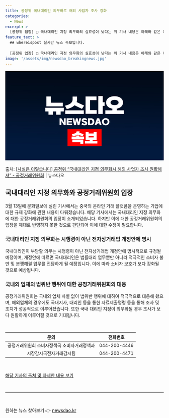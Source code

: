 ```yaml
---
title: 공정위 국내대리인 의무화로 해외 사업자 조사 강화
categories:
  - News
excerpt: >
  [공정위 입장] □ 국내대리인 지정 의무화의 실효성이 낮다는 위 기사 내용은 아래와 같은 이유로 사실이 아니…
feature_text: >
  ## whereispost 실시간 뉴스 속보입니다.

  [공정위 입장] □ 국내대리인 지정 의무화의 실효성이 낮다는 위 기사 내용은 아래와 같은 이유로 사실이 아니…
image: '/assets/img/newsdao_breakingnews.jpg'
---
```


![뉴스다오 속보](/assets/img/newsdao_breakingnews.jpg)

<p>출처: <a href="https://newsdao.kr/3347" rel="dofollow">[사실은 이렇습니다] 공정위 “국내대리인 지정 의무화시 해외 사업자 조사 원활해져” - 공정거래위원회</a> | 뉴스다오</p>

<h2 data-ke-size="size26">국내대리인 지정 의무화와 공정거래위원회 입장</h2>
<p data-ke-size="size16">3월 13일에 문화일보에 실린 기사에서는 중국의 온라인 거래 플랫폼을 운영하는 기업에 대한 규제 강화에 관한 내용이 다뤄졌습니다. 해당 기사에서는 국내대리인 지정 의무화에 대한 공정거래위원회의 입장이 소개되었습니다. 하지만 이에 대한 공정거래위원회의 입장을 제대로 반영하지 못한 것으로 판단되어 이에 대한 수정이 필요합니다.</p>

<h3>국내대리인 지정 의무화는 시행령이 아닌 전자상거래법 개정안에 명시</h3>
<p data-ke-size="size16">국내대리인이 부담할 의무는 시행령이 아닌 전자상거래법 개정안에 명시적으로 규정될 예정이며, 개정안에 따르면 국내대리인은 법률대리 업무뿐만 아니라 적극적인 소비자 불만 및 분쟁해결 업무를 전담하게 될 예정입니다. 이에 따라 소비자 보호가 보다 강화될 것으로 예상됩니다.</p>

<h3>국내외 업체의 법위반 행위에 대한 공정거래위원회의 대응</h3>
<p data-ke-size="size16">공정거래위원회는 국내외 업체 차별 없이 법위반 행위에 대하여 적극적으로 대응해 왔으며, 해외업체의 경우에도 국내지사, 대리인 등을 통한 자료제출명령 등을 통해 조사 및 조치가 성공적으로 이루어졌습니다. 또한 국내 대리인 지정이 의무화될 경우 조사가 보다 원활하게 이루어질 것으로 기대됩니다.</p>

<p data-ke-size="size16">&nbsp;</p>

<table>
	<thead>
		<tr>
			<th style="text-align: center;">문의</th>
			<th style="text-align: center;">전화번호</th>
		</tr>
	</thead>
	<tbody>
		<tr>
			<td style="text-align: center;">공정거래위원회 소비자정책국 소비자거래정책과</td>
			<td style="text-align: center;">044-200-4446</td>
		</tr>
		<tr>
			<td style="text-align: center;">시장감시국전자거래감시팀</td>
			<td style="text-align: center;">044-200-4471</td>
		</tr>
	</tbody>
</table>

<p data-ke-size="size16">&nbsp;</p>

<p data-ke-size="size16"><a href="https://newsdao.kr/3347">해당 기사의 출처 및 자세한 내용 보기</a></p>
<p data-ke-size="size16">&nbsp;</p>
<hr>
<p data-ke-size="size16">&nbsp;</p> 

원하는 뉴스 찾아보기 👉 <a href="https://newsdao.kr" rel="dofollow">newsdao.kr</a>


